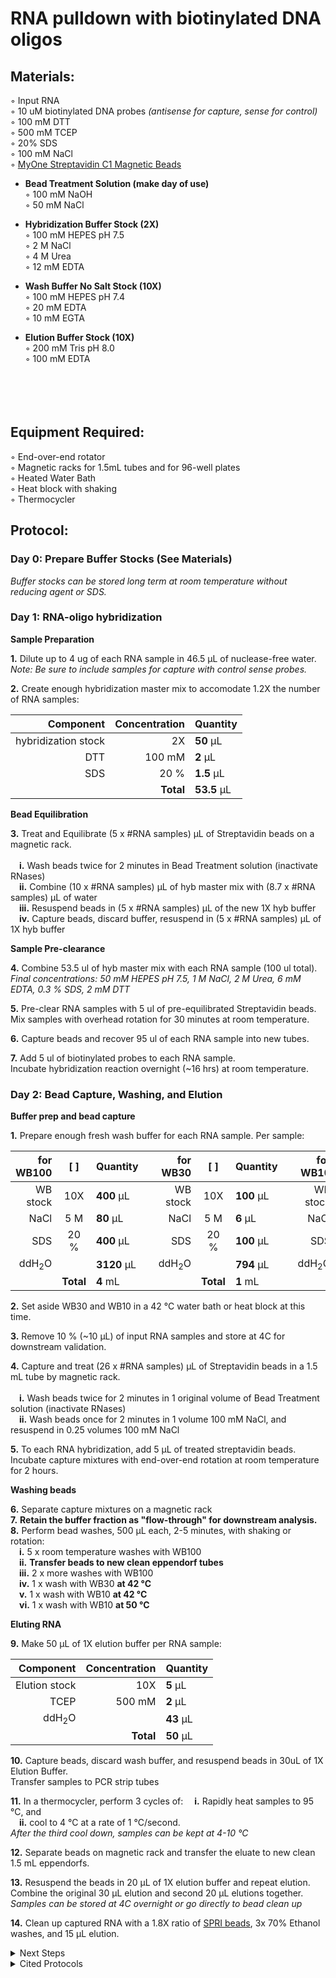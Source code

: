 RNA pulldown with biotinylated DNA oligos
================================================================================

Materials:
--------------------------------------------------------------------------------
  ◦ Input RNA  
  ◦ 10 uM biotinylated DNA probes _(antisense for capture, sense for control)_  
  ◦ 100 mM DTT  
  ◦ 500 mM TCEP  
  ◦ 20% SDS  
  ◦ 100 mM NaCl  
  ◦ [MyOne Streptavidin C1 Magnetic Beads](https://www.thermofisher.com/order/catalog/product/65001)  
  * **Bead Treatment Solution (make day of use)**  
    ◦ 100 mM NaOH  
    ◦ 50 mM NaCl 
  * **Hybridization Buffer Stock (2X)**  
    ◦ 100 mM HEPES pH 7.5  
    ◦ 2 M NaCl  
    ◦ 4 M Urea  
    ◦ 12 mM EDTA  

  * **Wash Buffer No Salt Stock (10X)**  
    ◦ 100 mM HEPES pH 7.4  
    ◦ 20 mM EDTA  
    ◦ 10 mM EGTA  
  * **Elution Buffer Stock (10X)**  
    ◦ 200 mM Tris pH 8.0  
    ◦ 100 mM EDTA  
<br/><br/><br/><br/>  

Equipment Required:
--------------------------------------------------------------------------------
◦ End-over-end rotator  
◦ Magnetic racks for 1.5mL tubes and for 96-well plates  
◦ Heated Water Bath  
◦ Heat block with shaking  
◦ Thermocycler  

Protocol:
--------------------------------------------------------------------------------
### Day 0: Prepare Buffer Stocks (See Materials)<br/>
_Buffer stocks can be stored long term at room temperature without reducing agent or SDS._

### Day 1: RNA-oligo hybridization

**Sample Preparation**

**1.** Dilute up to 4 ug of each RNA sample in 46.5 µL of nuclease-free water.<br/>
_Note: Be sure to include samples for capture with control sense probes._
  
**2.** Create enough hybridization master mix to accomodate 1.2X the number of RNA samples: 

  | Component | Concentration | Quantity | 
  | ---------: | ---------: | :---------- |
  | hybridization stock | 2X | **50**  µL | 
  | DTT | 100 mM | **2**  µL |
  | SDS | 20 % | **1.5**  µL |
  || **Total** | **53.5** µL |

**Bead Equilibration**

**3.** Treat and Equilibrate (5 x #RNA samples) µL of Streptavidin beads on a magnetic rack.<br/>      
  &ensp;&ensp;**i.** Wash beads twice for 2 minutes in Bead Treatment solution (inactivate RNases)  
  &ensp;&ensp;**ii.** Combine (10 x #RNA samples) µL of hyb master mix with (8.7 x #RNA samples) µL of water    
  &ensp;&ensp;**iii.** Resuspend beads in (5 x #RNA samples) µL of the new 1X hyb buffer    
  &ensp;&ensp;**iv.** Capture beads, discard buffer, resuspend in (5 x #RNA samples) µL of 1X hyb buffer  
  
**Sample Pre-clearance**

**4.** Combine 53.5 ul of hyb master mix with each RNA sample (100 ul total).<br/>
_Final concentrations: 50 mM HEPES pH 7.5, 1 M NaCl, 2 M Urea, 6 mM EDTA, 0.3 % SDS, 2 mM DTT_

**5.** Pre-clear RNA samples with 5 ul of pre-equilibrated Streptavidin beads. <br/>
Mix samples with overhead rotation for 30 minutes at room temperature.

**6.** Capture beads and recover 95 ul of each RNA sample into new tubes.

**7.** Add 5 ul of biotinylated probes to each RNA sample.<br/>
Incubate hybridization reaction overnight (~16 hrs) at room temperature.

### Day 2: Bead Capture, Washing, and Elution

**Buffer prep and bead capture** 

**1.** Prepare enough fresh wash buffer for each RNA sample. Per sample:

  | for WB100 | [ ] | Quantity || for WB30 | [ ] | Quantity || for WB10 | [ ] | Quantity |
  | ---------: | :--------: | :---------- | ---------: | ---------: | :--------: | :---------- | ---------: | ---------: | :--------: | :---------- |
  | WB stock | 10X | **400**  µL || WB stock | 10X | **100**  µL || WB stock | 10X | **150**  µL |
  | NaCl | 5 M | **80**  µL || NaCl | 5 M | **6**  µL || NaCl | 5 M | **3**  µL |
  | SDS | 20 % | **400**  µL || SDS | 20 % | **100**  µL || SDS | 20 % | **150**  µL |
  | ddH<sub>2</sub>O || **3120**  µL || ddH<sub>2</sub>O || **794**  µL || ddH<sub>2</sub>O || **1197**  µL | 
  || **Total** | **4** mL ||| **Total** | **1** mL ||| **Total** | **1.5** mL |
  
**2.** Set aside WB30 and WB10 in a 42 °C water bath or heat block at this time. 

**3.** Remove 10 % (~10 µL) of input RNA samples and store at 4C for downstream validation. 

**4.** Capture and treat (26 x #RNA samples) µL of Streptavidin beads in a 1.5 mL tube by magnetic rack.<br/>  
  &ensp;&ensp;**i.** Wash beads twice for 2 minutes in 1 original volume of Bead Treatment solution (inactivate RNases)  
  &ensp;&ensp;**ii.** Wash beads once for 2 minutes in 1 volume 100 mM NaCl, and resuspend in 0.25 volumes 100 mM NaCl  
  
**5.** To each RNA hybridization, add 5 µL of treated streptavidin beads.<br/>
Incubate capture mixtures with end-over-end rotation at room temperature for 2 hours.

**Washing beads**

  **6.** Separate capture mixtures on a magnetic rack  
  **7.** **Retain the buffer fraction as "flow-through" for downstream analysis.**  
  **8.** Perform bead washes, 500 µL each, 2-5 minutes, with shaking or rotation:  
  		&ensp;&ensp;**i.** 5 x room temperature washes with WB100  
  		&ensp;&ensp;**ii.** **Transfer beads to new clean eppendorf tubes**  
  		&ensp;&ensp;**iii.** 2 x more washes with WB100  
  		&ensp;&ensp;**iv.** 1 x wash with WB30 **at 42 °C**  
    &ensp;&ensp;**v.** 1 x wash with WB10 **at 42 °C**  
    &ensp;&ensp;**vi.** 1 x wash with WB10 **at 50 °C**  

**Eluting RNA**

**9.** Make 50 µL of 1X elution buffer per RNA sample:

  | Component | Concentration | Quantity | 
  | ---------: | ---------: | :---------- |
  | Elution stock | 10X | **5**  µL | 
  | TCEP | 500 mM | **2**  µL |
  | ddH<sub>2</sub>O || **43**  µL |
  || **Total** | **50** µL |
  
  **10.** Capture beads, discard wash buffer, and resuspend beads in 30uL of 1X Elution Buffer.<br/>
  Transfer samples to PCR strip tubes
  
  **11.** In a thermocycler, perform 3 cycles of:
  &ensp;&ensp;**i.** Rapidly heat samples to 95 °C, and  
  &ensp;&ensp;**ii.** cool to 4 °C at a rate of 1 °C/second.<br/>
  _After the third cool down, samples can be kept at 4-10 °C_
  
  **12.** Separate beads on magnetic rack and transfer the eluate to new clean 1.5 mL eppendorfs.
  
  **13.** Resuspend the beads in 20 µL of 1X elution buffer and repeat elution. <br/>
  Combine the original 30 µL elution and second 20 µL elutions together.<br/>
  _Samples can be stored at 4C overnight or go directly to bead clean up_
  
  **14.** Clean up captured RNA with a 1.8X ratio of [SPRI beads](../NGS/SPRI-beads.md), 3x 70% Ethanol washes, and 15 µL elution.

<details>
  <summary>Next Steps</summary>
  
</p> <a href="../Mutational-Profiling/MaP-RT-SSII.md">
MaP with SuperScript II RT</a>

</p> <a href="../NGS/Second-Strand-Synthesis.md">
Second-Strand Synthesis</a>

</p> <a href="../NGS/Basic-Nextera-XT.md">
Nextera XT library prep</a>

</details>

<details>
  <summary>Cited Protocols</summary>
  
  <a href="https://www.nature.com/articles/s41594-020-0390-z">
Enhanced nucleotide chemistry and toehold nanotechnology reveals lncRNA spreading on chromatin</a> <br/>Toehold techology, wash buffers, capture oligos. 
<br/>
 <a href="https://www.ncbi.nlm.nih.gov/pmc/articles/PMC7956044/">
Analysis of RNA-protein networks with RNP-MaP defines functional hubs on RNAn</a> <br/>Elution of RNA off beads (without use of elution oligos) 


</details>
